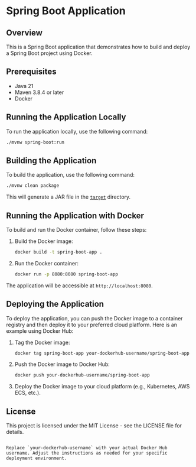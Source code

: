 # Spring Boot Application

## Overview
This is a Spring Boot application that demonstrates how to build and deploy a Spring Boot project using Docker.

## Prerequisites
- Java 21
- Maven 3.8.4 or later
- Docker

## Running the Application Locally
To run the application locally, use the following command:

```bash
./mvnw spring-boot:run
```

## Building the Application
To build the application, use the following command:

```bash
./mvnw clean package
```

This will generate a JAR file in the [`target`](command:_github.copilot.openRelativePath?%5B%7B%22scheme%22%3A%22file%22%2C%22authority%22%3A%22%22%2C%22path%22%3A%22%2FUsers%2Flukmanhidayah%2FDocuments%2Fproject%2Fownproject%2Fjava%2Fbook-catalog-v2%2Ftarget%22%2C%22query%22%3A%22%22%2C%22fragment%22%3A%22%22%7D%5D "/Users/lukmanhidayah/Documents/project/ownproject/java/book-catalog-v2/target") directory.

## Running the Application with Docker
To build and run the Docker container, follow these steps:

1. Build the Docker image:

    ```bash
    docker build -t spring-boot-app .
    ```

2. Run the Docker container:

    ```bash
    docker run -p 8080:8080 spring-boot-app
    ```

The application will be accessible at `http://localhost:8080`.

## Deploying the Application
To deploy the application, you can push the Docker image to a container registry and then deploy it to your preferred cloud platform. Here is an example using Docker Hub:

1. Tag the Docker image:

    ```bash
    docker tag spring-boot-app your-dockerhub-username/spring-boot-app
    ```

2. Push the Docker image to Docker Hub:

    ```bash
    docker push your-dockerhub-username/spring-boot-app
    ```

3. Deploy the Docker image to your cloud platform (e.g., Kubernetes, AWS ECS, etc.).

## License
This project is licensed under the MIT License - see the LICENSE file for details.
```

Replace `your-dockerhub-username` with your actual Docker Hub username. Adjust the instructions as needed for your specific deployment environment.